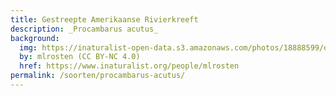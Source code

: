 ```yaml
---
title: Gestreepte Amerikaanse Rivierkreeft
description: _Procambarus acutus_
background:
  img: https://inaturalist-open-data.s3.amazonaws.com/photos/18888599/original.jpg
  by: mlrosten (CC BY-NC 4.0)
  href: https://www.inaturalist.org/people/mlrosten
permalink: /soorten/procambarus-acutus/
---
```

